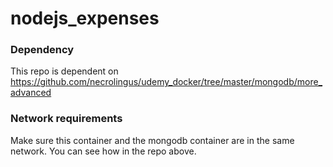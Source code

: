 # nodejs_expenses

### Dependency
This repo is dependent on https://github.com/necrolingus/udemy_docker/tree/master/mongodb/more_advanced

### Network requirements
Make sure this container and the mongodb container are in the same network. You can see how in the repo above.
